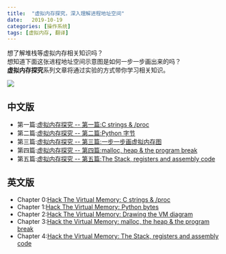 ```yaml
---
title:  "虚拟内存探究，深入理解进程地址空间"  
date:   2019-10-19
categories: [操作系统]
tags: [虚拟内存, 翻译]
---
```


想了解堆栈等虚拟内存相关知识吗？  
想知道下面这张进程地址空间示意图是如何一步一步画出来的吗？  
**虚拟内存探究**系列文章将通过实验的方式带你学习相关知识。  

![](/virtual_memory/virtual_memory_diagram_v2.png?raw=true)



## 中文版 ###

- 第一篇:[虚拟内存探究 -- 第一篇:C strings & /proc](https://tech.coderhuo.tech/posts/Virtual_Memory_C_strings_proc/)
- 第二篇:[虚拟内存探究 -- 第二篇:Python 字节](https://tech.coderhuo.tech/posts/Virtual_Memory_python_bytes/)
- 第三篇:[虚拟内存探究 -- 第三篇:一步一步画虚拟内存图](https://tech.coderhuo.tech/posts/Virtual_Memory_drawing_VM_diagram/)
- 第四篇:[虚拟内存探究 -- 第四篇:malloc, heap & the program break](https://tech.coderhuo.tech/posts/Virtual_Memory_malloc_and_heap/)
- 第五篇:[虚拟内存探究 -- 第五篇:The Stack, registers and assembly code](https://tech.coderhuo.tech/posts/Virtual_Memory_malloc_and_heap_stack_and_register/)


## 英文版 ###

- Chapter 0:[Hack The Virtual Memory: C strings & /proc](https://blog.holbertonschool.com/hack-the-virtual-memory-c-strings-proc/)
- Chapter 1:[Hack The Virtual Memory: Python bytes](https://blog.holbertonschool.com/hack-the-virtual-memory-python-bytes/)
- Chapter 2:[Hack The Virtual Memory: Drawing the VM diagram](https://blog.holbertonschool.com/hack-the-virtual-memory-drawing-the-vm-diagram/)
- Chapter 3:[Hack the Virtual Memory: malloc, the heap & the program break](https://blog.holbertonschool.com/hack-the-virtual-memory-malloc-the-heap-the-program-break/)
- Chapter 4:[Hack the Virtual Memory: The Stack, registers and assembly code](https://github.com/holbertonschool/Hack-The-Virtual-Memory/tree/master/04.%20The%20Stack%2C%20registers%20and%20assembly%20code)

